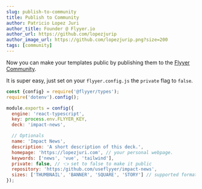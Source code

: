 ```yaml
---
slug: publish-to-community
title: Publish to Community
author: Patricio Lopez Juri
author_title: Founder @ Flyyer.io
author_url: https://github.com/lopezjurip
author_image_url: https://github.com/lopezjurip.png?size=200
tags: [community]
---
```


Now you can make your templates public by publishing them to the [Flyyer Community](https://flyyer.io/community).

It is super easy, just set on your `flyyer.config.js` the `private` flag to `false`.

```js title=flyyer.config.js {14}
const {config} = require('@flyyer/types');
require('dotenv').config();

module.exports = config({
  engine: 'react-typescript',
  key: process.env.FLYYER_KEY,
  deck: 'impact-news',

  // Optionals
  name: 'Impact News',
  description: 'A short description of this deck.',
  homepage: 'https://lopezjuri.com', // your personal webpage.
  keywords: ['news', 'vue', 'tailwind'],
  private: false, // 👈 set to false to make it public
  repository: 'https:/github.com/useflyyer/impact-news',
  sizes: ['THUMBNAIL', 'BANNER', 'SQUARE', 'STORY'] // supported formats
});
```
